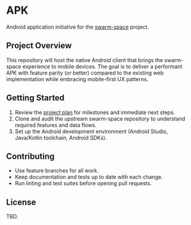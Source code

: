 # APK

Android application initiative for the [swarm-space](https://github.com/bobdub/swarm-space.git) project.

## Project Overview
This repository will host the native Android client that brings the swarm-space experience to mobile devices. The goal is to deliver a performant APK with feature parity (or better) compared to the existing web implementation while embracing mobile-first UX patterns.

## Getting Started
1. Review the [project plan](docs/project_plan.md) for milestones and immediate next steps.
2. Clone and audit the upstream swarm-space repository to understand required features and data flows.
3. Set up the Android development environment (Android Studio, Java/Kotlin toolchain, Android SDKs).

## Contributing
- Use feature branches for all work.
- Keep documentation and tests up to date with each change.
- Run linting and test suites before opening pull requests.

## License
TBD.
